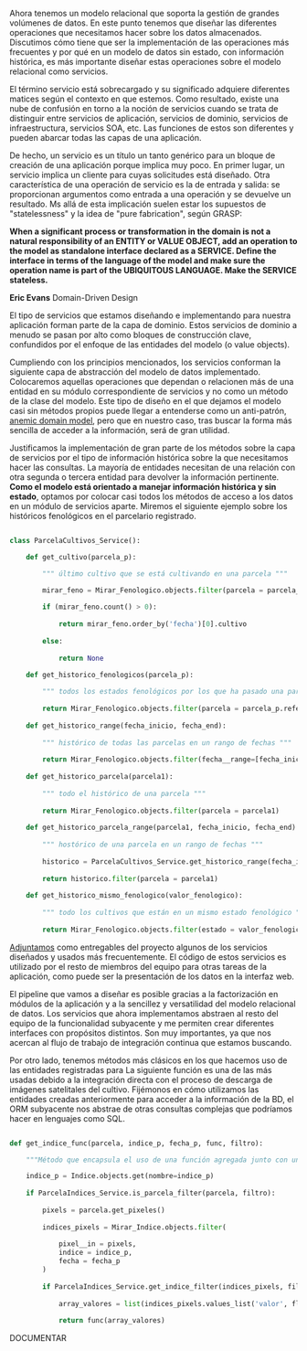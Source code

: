 Ahora tenemos un modelo relacional que soporta la gestión de grandes volúmenes de datos. En este punto tenemos que diseñar las diferentes operaciones que necesitamos hacer sobre los datos almacenados. Discutimos cómo tiene que ser la implementación de las operaciones más frecuentes y por qué en un modelo de datos sin estado, con información histórica, es más importante diseñar estas operaciones sobre el modelo relacional como servicios.

El término servicio está sobrecargado y su significado adquiere diferentes matices según el contexto en que estemos. Como resultado, existe una nube de confusión en torno a la noción de servicios cuando se trata de distinguir entre servicios de aplicación, servicios de dominio, servicios de infraestructura, servicios SOA, etc. Las funciones de estos son diferentes y pueden abarcar todas las capas de una aplicación.

De hecho, un servicio es un título un tanto genérico para un bloque de creación de una aplicación porque implica muy poco. En primer lugar, un servicio implica un cliente para cuyas solicitudes está diseñado. Otra característica de una operación de servicio es la de entrada y salida: se proporcionan argumentos  como entrada a una operación y se devuelve un resultado. Ms allá de esta implicación suelen estar los supuestos de "statelessness" y la idea de "pure fabrication", según GRASP:

**When a significant process or transformation in the domain is not a natural responsibility of an ENTITY or VALUE OBJECT, add an operation to the model as standalone interface declared as a SERVICE. Define the interface in terms of the language of the model and make sure the operation name is part of the UBIQUITOUS LANGUAGE. Make the SERVICE stateless.**

**Eric Evans** Domain-Driven Design

El tipo de servicios que estamos diseñando e implementando para nuestra aplicación forman parte de la capa de dominio. Estos servicios de dominio a menudo se pasan por alto como bloques de construcción clave, confundidos por el enfoque de las entidades del modelo (o value objects).

Cumpliendo con los principios mencionados, los servicios conforman la siguiente capa de abstracción del modelo de datos implementado. Colocaremos aquellas operaciones que dependan o relacionen más de una entidad en su módulo correspondiente de servicios y no como un método de la clase del modelo. Este tipo de diseño en el que dejamos el modelo casi sin métodos propios puede llegar a entenderse como un anti-patrón, [anemic domain model](http://martinfowler.com/bliki/AnemicDomainModel.html), pero que en nuestro caso, tras buscar la forma más sencilla de acceder a la información, será de gran utilidad.

Justificamos la implementación de gran parte de los métodos sobre la capa de servicios por el tipo de información histórica sobre la que necesitamos hacer las consultas. La mayoría de entidades necesitan de una relación con otra segunda o tercera entidad para devolver la información pertinente. **Como el modelo está orientado a manejar información histórica y sin estado**, optamos por colocar casi todos los métodos de acceso a los datos en un módulo de servicios aparte. Miremos el siguiente ejemplo sobre los históricos fenológicos en el parcelario registrado.

```python

class ParcelaCultivos_Service():

	def get_cultivo(parcela_p):

		""" último cultivo que se está cultivando en una parcela """

		mirar_feno = Mirar_Fenologico.objects.filter(parcela = parcela_p.idx)
	
		if (mirar_feno.count() > 0):
	
			return mirar_feno.order_by('fecha')[0].cultivo
	
		else:
	
			return None

	def get_historico_fenologicos(parcela_p):
	
		""" todos los estados fenológicos por los que ha pasado una parcela """
	
		return Mirar_Fenologico.objects.filter(parcela = parcela_p.referencia)
	
	def get_historico_range(fecha_inicio, fecha_end):
	
		""" histórico de todas las parcelas en un rango de fechas """
	
		return Mirar_Fenologico.objects.filter(fecha__range=[fecha_inicio, fecha_end])
	
	def get_historico_parcela(parcela1):
	
		""" todo el histórico de una parcela """
	
		return Mirar_Fenologico.objects.filter(parcela = parcela1)
	
	def get_historico_parcela_range(parcela1, fecha_inicio, fecha_end):
	
		""" hostórico de una parcela en un rango de fechas """
	
		historico = ParcelaCultivos_Service.get_historico_range(fecha_inicio, fecha_end)
	
		return historico.filter(parcela = parcela1)
	
	def get_historico_mismo_fenologico(valor_fenologico):
	
		""" todo los cultivos que están en un mismo estado fenológico """
	
		return Mirar_Fenologico.objects.filter(estado = valor_fenologico)

```

[Adjuntamos](https://github.com/alesteba/tfg/tree/main/entregables/services) como entregables del proyecto algunos de los servicios diseñados y usados más frecuentemente. El código de estos servicios es utilizado por el resto de miembros del equipo para otras tareas de la aplicación, como puede ser la presentación de los datos en la interfaz web.

El pipeline que vamos a diseñar es posible gracias a la factorización en módulos de la aplicación y a la sencillez y versatilidad del modelo relacional de datos. Los servicios que ahora implementamos abstraen al resto del equipo de la funcionalidad subyacente y me permiten crear diferentes interfaces con propósitos distintos. Son muy importantes, ya que nos acercan al flujo de trabajo de integración continua que estamos buscando.

Por otro lado, tenemos métodos más clásicos en los que hacemos uso de las entidades registradas para La siguiente función es una de las más usadas debido a la integración directa con el proceso de descarga de imágenes satelitales del cultivo. Fijémonos en cómo utilizamos las entidades creadas anteriormente para acceder a la información de la BD, el ORM subyacente nos abstrae de otras consultas complejas que podríamos hacer en lenguajes como SQL.

```python

def get_indice_func(parcela, indice_p, fecha_p, func, filtro):

	"""Método que encapsula el uso de una función agregada junto con un filtro """

	indice_p = Indice.objects.get(nombre=indice_p) 
	
	if ParcelaIndices_Service.is_parcela_filter(parcela, filtro):
	
		pixels = parcela.get_pixeles()
		
		indices_pixels = Mirar_Indice.objects.filter(
		
			pixel__in = pixels, 
			indice = indice_p, 
			fecha = fecha_p
		)
	
		if ParcelaIndices_Service.get_indice_filter(indices_pixels, filtro):
		
			array_valores = list(indices_pixels.values_list('valor', flat=True))
		
			return func(array_valores)

```

DOCUMENTAR